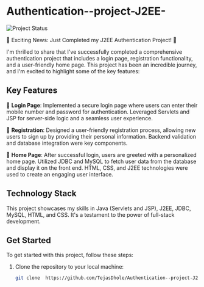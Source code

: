 # Authentication--project-J2EE-

![Project Status](https://img.shields.io/badge/status-completed-brightgreen)

🚀 Exciting News: Just Completed my J2EE Authentication Project! 🚀

I'm thrilled to share that I've successfully completed a comprehensive authentication project that includes a login page, registration functionality, and a user-friendly home page. This project has been an incredible journey, and I'm excited to highlight some of the key features:

## Key Features

🔐 **Login Page**: Implemented a secure login page where users can enter their mobile number and password for authentication. Leveraged Servlets and JSP for server-side logic and a seamless user experience.

📝 **Registration**: Designed a user-friendly registration process, allowing new users to sign up by providing their personal information. Backend validation and database integration were key components.

💼 **Home Page**: After successful login, users are greeted with a personalized home page. Utilized JDBC and MySQL to fetch user data from the database and display it on the front end. HTML, CSS, and J2EE technologies were used to create an engaging user interface.

## Technology Stack

This project showcases my skills in Java (Servlets and JSP), J2EE, JDBC, MySQL, HTML, and CSS. It's a testament to the power of full-stack development.

## Get Started

To get started with this project, follow these steps:

1. Clone the repository to your local machine:

   ```bash
   git clone  https://github.com/TejasDhole/Authentication--project-J2EE-.git
